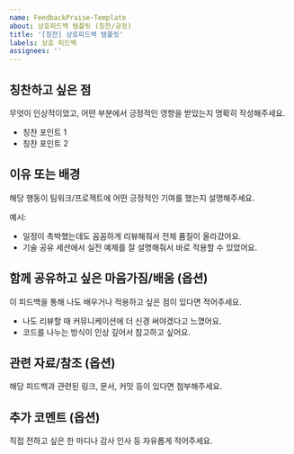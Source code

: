 ```yaml
---
name: FeedbackPraise-Template
about: 상호피드백 템플릿 (칭찬/긍정)
title: '[칭찬] 상호피드백 템플릿'
labels: 상호 피드백
assignees: ''
---
```


## 칭찬하고 싶은 점

무엇이 인상적이었고, 어떤 부분에서 긍정적인 영향을 받았는지 명확히 작성해주세요.

- 칭찬 포인트 1
- 칭찬 포인트 2

## 이유 또는 배경

해당 행동이 팀워크/프로젝트에 어떤 긍정적인 기여를 했는지 설명해주세요.

예시:
- 일정이 촉박했는데도 꼼꼼하게 리뷰해줘서 전체 품질이 올라갔어요.
- 기술 공유 세션에서 실전 예제를 잘 설명해줘서 바로 적용할 수 있었어요.

## 함께 공유하고 싶은 마음가짐/배움 (옵션)

이 피드백을 통해 나도 배우거나 적용하고 싶은 점이 있다면 적어주세요.

- 나도 리뷰할 때 커뮤니케이션에 더 신경 써야겠다고 느꼈어요.
- 코드를 나누는 방식이 인상 깊어서 참고하고 싶어요.

## 관련 자료/참조 (옵션)

해당 피드백과 관련된 링크, 문서, 커밋 등이 있다면 첨부해주세요.

## 추가 코멘트 (옵션)

직접 전하고 싶은 한 마디나 감사 인사 등 자유롭게 적어주세요.
